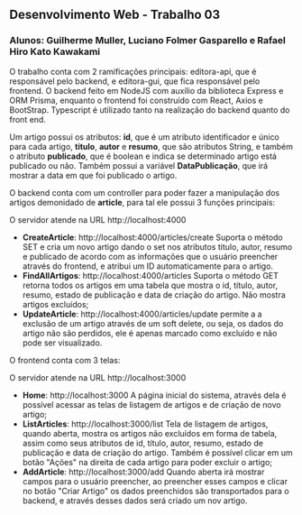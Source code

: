 ## Desenvolvimento Web - Trabalho 03

### **Alunos**: Guilherme Muller, Luciano Folmer Gasparello e Rafael Hiro Kato Kawakami

O trabalho conta com 2 ramificações principais: editora-api, que é responsável pelo backend, e editora-gui, que fica responsável pelo frontend. O backend feito em NodeJS com auxílio da biblioteca Express e ORM Prisma, enquanto o frontend foi construído com React, Axios e BootStrap. Typescript é utilizado tanto na realização do backend quanto do front end.

Um artigo possui os atributos: **id**, que é um atributo identificador e único para cada artigo, **titulo**, **autor** e **resumo**, que são atributos String, e também o atributo **publicado**, que é boolean e indica se determinado artigo está publicado ou não. Também possui a variável **DataPublicação**, que irá mostrar a data em que foi publicado o artigo.

O backend conta com um controller para poder fazer a manipulação dos artigos demonidado de **article**, para tal ele possui 3 funções principais:

O servidor atende na URL http://localhost:4000

- **CreateArticle**: http://localhost:4000/articles/create Suporta o método SET e cria um novo artigo dando o set nos atributos titulo, autor, resumo e publicado de acordo com as informações que o usuário preencher através do frontend, e atribui um ID automaticamente para o artigo.
- **FindAllArtigos**: http://localhost:4000/articles Suporta o método GET retorna todos os artigos em uma tabela que mostra o id, título, autor, resumo, estado de publicação e data de criação do artigo. Não mostra artigos excluídos;
- **UpdateArticle**: http://localhost:4000/articles/update permite a a exclusão de um artigo através de um soft delete, ou seja, os dados do artigo não são perdidos, ele é apenas marcado como excluído e não pode ser visualizado.

O frontend conta com 3 telas:

O servidor atende na URL http://localhost:3000

- **Home**: http://localhost:3000 A página inicial do sistema, através dela é possível acessar as telas de listagem de artigos e de criação de novo artigo;
- **ListArticles**: http://localhost:3000/list Tela de listagem de artigos, quando aberta, mostra os artigos não excluídos em forma de tabela, assim como seus atributos de id, título, autor, resumo, estado de publicação e data de criação do artigo. Também é possível clicar em um botão "Ações" na direita de cada artigo para poder excluir o artigo;
- **AddArticle**: http://localhost:3000/add Quando aberta irá mostrar campos para o usuário preencher, ao preencher esses campos e clicar no botão "Criar Artigo" os dados preenchidos são transportados para o backend, e através desses dados será criado um nov artigo.




